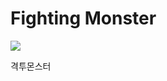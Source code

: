 # Fighting Monster

![](https://xcdn-000.animemark.com/acg_covers/W600/8b/ca/8bca6ecc9a23b5d4f37f55c8c3dcd3d3a147363d_40907_270_400.jpeg)


격투몬스터
